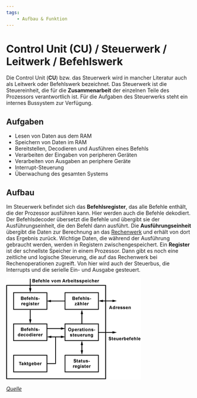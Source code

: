 ```yaml
---
tags:
    - Aufbau & Funktion
---
```


# Control Unit (CU) / Steuerwerk / Leitwerk / Befehlswerk

Die Control Unit (**CU**) bzw. das Steuerwerk wird in mancher Literatur auch als Leitwerk oder Befehlswerk bezeichnet. Das Steuerwerk ist die Steuereinheit, die für die **Zusammenarbeit** der einzelnen Teile des Prozessors verantwortlich ist. Für die Aufgaben des Steuerwerks steht ein internes Bussystem zur Verfügung.

## Aufgaben

-   Lesen von Daten aus dem RAM
-   Speichern von Daten im RAM
-   Bereitstellen, Decodieren und Ausführen eines Befehls
-   Verarbeiten der Eingaben von peripheren Geräten
-   Verarbeiten von Ausgaben an periphere Geräte
-   Interrupt-Steuerung
-   Überwachung des gesamten Systems

## Aufbau

Im Steuerwerk befindet sich das **Befehlsregister**, das alle Befehle enthält, die der Prozessor ausführen kann. Hier werden auch die Befehle dekodiert. Der Befehlsdecoder übersetzt die Befehle und übergibt sie der Ausführungseinheit, die den Befehl dann ausführt. Die **Ausführungseinheit** übergibt die Daten zur Berechnung an das [Rechenwerk](ALU.md) und erhält von dort das Ergebnis zurück. Wichtige Daten, die während der Ausführung gebraucht werden, werden in Registern zwischengespeichert. Ein **Register** ist der schnellste Speicher in einem Prozessor.
Dann gibt es noch eine zeitliche und logische Steuerung, die auf das Rechenwerk bei Rechenoperationen zugreift. Von hier wird auch der Steuerbus, die Interrupts und die serielle Ein- und Ausgabe gesteuert.

![CU-Abbildung](CU-Abbildung.gif)

_[Quelle](https://www.elektronik-kompendium.de/sites/com/1310171.htm)_
